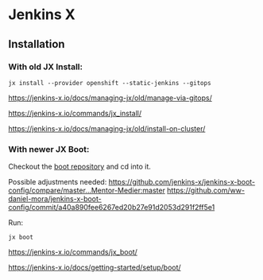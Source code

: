# Jenkins X 

## Installation

### With old JX Install: 

```shell script
jx install --provider openshift --static-jenkins --gitops
```

https://jenkins-x.io/docs/managing-jx/old/manage-via-gitops/

https://jenkins-x.io/commands/jx_install/

https://jenkins-x.io/docs/managing-jx/old/install-on-cluster/

### With newer JX Boot:

Checkout the [boot repository](https://github.com/baloise-incubator/jenkins-x-boot-config) and cd into it.

Possible adjustments needed: https://github.com/jenkins-x/jenkins-x-boot-config/compare/master...Mentor-Medier:master
https://github.com/ww-daniel-mora/jenkins-x-boot-config/commit/a40a890fee6267ed20b27e91d2053d291f2ff5e1

Run: 

```shell script
jx boot
```

https://jenkins-x.io/commands/jx_boot/

https://jenkins-x.io/docs/getting-started/setup/boot/
